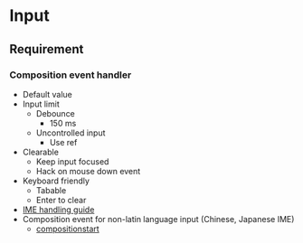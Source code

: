 # Input

## Requirement

### Composition event handler

- Default value
- Input limit
  - Debounce
    - 150 ms
  - Uncontrolled input
    - Use ref
- Clearable
  - Keep input focused
  - Hack on mouse down event
- Keyboard friendly
  - Tabable
  - Enter to clear
- [IME handling guide](https://developer.mozilla.org/en-US/docs/Mozilla/IME_handling_guide)
- Composition event for non-latin language input (Chinese, Japanese IME)
  - [compositionstart](https://developer.mozilla.org/en-US/docs/Web/API/Element/compositionstart_event)
